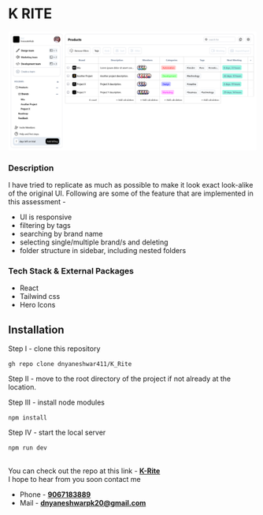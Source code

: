 # K RITE

<img src="public/k_rite_UI.png"/>

### Description

I have tried to replicate as much as possible to make it look exact look-alike of the original UI. Following are some of the feature that are implemented in this assessment - 
* UI is responsive
* filtering by tags
* searching by brand name
* selecting single/multiple brand/s and deleting
* folder structure in sidebar, including nested folders

### Tech Stack & External Packages
* React
* Tailwind css
* Hero Icons

## Installation
Step I - clone this repository
```
gh repo clone dnyaneshwar411/K_Rite
```

Step II - move to the root directory of the project if not already at the location.

Step III - install node modules
```
npm install
```

Step IV - start the local server
```
npm run dev
```

<br/>
You can check out the repo at this link - <a href="https://youtube.com"><strong>K-Rite</strong></a>

<br/>
I hope to hear from you soon contact me

* Phone - <a href="tel:9067183889"><strong>9067183889</strong></a>
* Mail - <a href="mailto: dnyaneshwarpk20@gmail.com"><strong>dnyaneshwarpk20@gmail.com</strong></a>